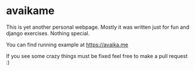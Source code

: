 avaikame
========

This is yet another personal webpage.
Mostly it was written just for fun and django exercises. Nothing special.

You can find running example at https://avaika.me

If you see some crazy things must be fixed feel free to make a pull request :)
